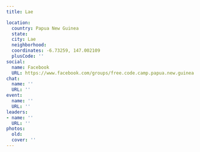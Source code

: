 ```yaml
---
title: Lae

location:
  country: Papua New Guinea
  state: 
  city: Lae
  neighborhood: 
  coordinates: -6.73259, 147.002109
  plusCode: ''
social:
  name: Facebook
  URL: https://www.facebook.com/groups/free.code.camp.papua.new.guinea.lae
chat:
  name: ''
  URL: ''
event:
  name: ''
  URL: ''
leaders:
- name: ''
  URL: ''
photos:
  old: 
  cover: ''
---
```

